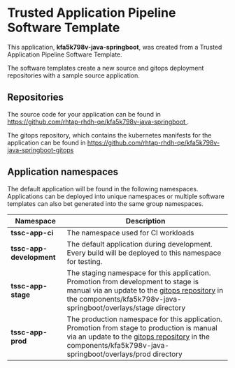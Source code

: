 # Trusted Application Pipeline Software Template

This application, **kfa5k798v-java-springboot**, was created from a Trusted Application Pipeline Software Template.

The software templates create a new source and gitops deployment repositories with a sample source application. 

## Repositories

The source code for your application can be found in [https://github.com/rhtap-rhdh-qe/kfa5k798v-java-springboot ](https://github.com/rhtap-rhdh-qe/kfa5k798v-java-springboot ).
 
The gitops repository, which contains the kubernetes manifests for the application can be found in 
[https://github.com/rhtap-rhdh-qe/kfa5k798v-java-springboot-gitops ](https://github.com/rhtap-rhdh-qe/kfa5k798v-java-springboot-gitops ) 

## Application namespaces 

The default application will be found in the following namespaces. Applications can be deployed into unique namespaces or multiple software templates can also bet generated into the same group namespaces.  

|  Namespace   |  Description   |  
| -------- | -------- |
| **tssc-app-ci** | The namespace used for CI workloads |
| **tssc-app-development** | The default application during development. Every build will be deployed to this namespace for testing. |
| **tssc-app-stage** | The staging namespace for this application. Promotion from development to stage is manual via an update to the [gitops repository](https://github.com/rhtap-rhdh-qe/kfa5k798v-java-springboot-gitops ) in the components/kfa5k798v-java-springboot/overlays/stage directory |
| **tssc-app-prod** | The production namespace for this application. Promotion from stage to production is manual via an update to the [gitops repository](https://github.com/rhtap-rhdh-qe/kfa5k798v-java-springboot-gitops ) in the components/kfa5k798v-java-springboot/overlays/prod directory |